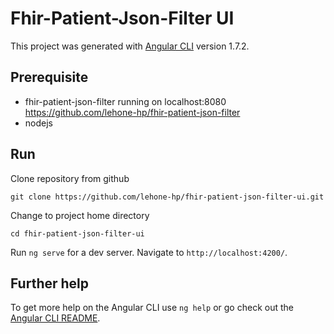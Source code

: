 # Fhir-Patient-Json-Filter UI

This project was generated with [Angular CLI](https://github.com/angular/angular-cli) version 1.7.2.

## Prerequisite
  * fhir-patient-json-filter running on localhost:8080 https://github.com/lehone-hp/fhir-patient-json-filter
  * nodejs

## Run

Clone repository from github

  `git clone https://github.com/lehone-hp/fhir-patient-json-filter-ui.git`
  
Change to project home directory

  `cd fhir-patient-json-filter-ui`
  
Run `ng serve` for a dev server. Navigate to `http://localhost:4200/`. 

## Further help

To get more help on the Angular CLI use `ng help` or go check out the [Angular CLI README](https://github.com/angular/angular-cli/blob/master/README.md).
